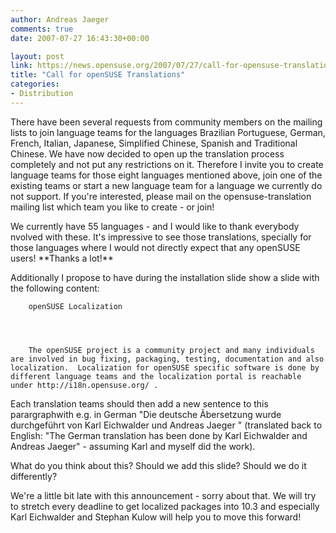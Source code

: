 ```yaml
---
author: Andreas Jaeger
comments: true
date: 2007-07-27 16:43:30+00:00

layout: post
link: https://news.opensuse.org/2007/07/27/call-for-opensuse-translations/
title: "Call for openSUSE Translations"
categories:
- Distribution
---
```

There have been several requests from community members on the mailing lists to join language teams for the languages Brazilian Portuguese, German, French, Italian, Japanese, Simplified Chinese, Spanish and Traditional Chinese.  We have now decided to open up the translation process completely and not put any restrictions on it.  Therefore I invite you to create language teams for those eight languages mentioned above, join one of the existing teams or start a new language team for a language we currently do not support.  If you're interested, please mail on the opensuse-translation mailing list which team you like to create - or join!

<!-- more -->We currently have 55 languages - and I would like to thank everybody nvolved with these.  It's impressive to see those translations, specially for those languages where I would not directly expect that any openSUSE users!  **Thanks a lot!**

Additionally I propose to have during the installation slide show a slide with the following content:


        openSUSE Localization




        The openSUSE project is a community project and many individuals are involved in bug fixing, packaging, testing, documentation and also localization.  Localization for openSUSE specific software is done by different language teams and the localization portal is reachable  under http://i18n.opensuse.org/ .


Each translation teams should then add a new sentence to this parargraphwith e.g. in German "Die deutsche Ãbersetzung wurde durchgeführt von Karl Eichwalder und Andreas Jaeger " (translated back to English: "The German translation has been done by Karl Eichwalder and Andreas Jaeger" - assuming Karl and myself did the work).

What do you think about this?  Should we add this slide? Should we do it differently?

We're a little bit late with this announcement - sorry about that.  We will try to stretch every deadline to get localized packages into 10.3 and especially Karl Eichwalder and Stephan Kulow will help you to move this forward!		
